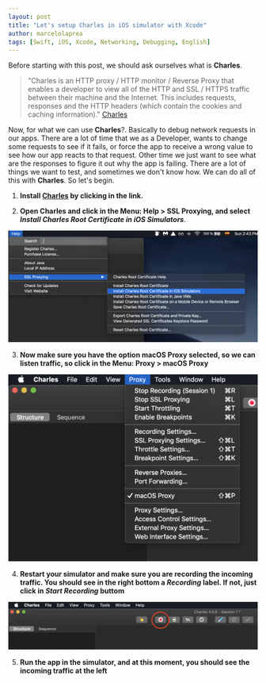 ```yaml
---
layout: post
title: "Let's setup Charles in iOS simulator with Xcode"
author: marcelolaprea
tags: [Swift, iOS, Xcode, Networking, Debugging, English]
---
```


Before starting with this post, we should ask ourselves what is **Charles**. 

> "Charles is an HTTP proxy / HTTP monitor / Reverse Proxy that enables a developer to view all of the HTTP and SSL / HTTPS traffic between their machine and the Internet. This includes requests, responses and the HTTP headers (which contain the cookies and caching information)." 
<a href="https://www.charlesproxy.com" target="_blank">Charles</a>

Now, for what we can use **Charles**?. Basically to debug network requests in our apps. There are a lot of time that we as a Developer, wants to change some requests to see if it fails, or force the app to receive a wrong value to see how our app reacts to that request. Other time we just want to see what are the responses to figure it out why the app is failing. There are a lot of things we want to test, and sometimes we don't know how. We can do all of this with **Charles**. So let's begin. 

1. **Install <a href="https://www.charlesproxy.com/download/" target="_blank">Charles</a> by clicking in the link.**

2. **Open Charles and click in the Menu: Help > SSL Proxying, and select *Install Charles Root Certificate in iOS Simulators***.
<img src="/assets/img/posts/2020-01-18-Setup-Charles-in-Simulator-xcode/p1.png" alt="Charles">

3. **Now make sure you have the option macOS Proxy selected, so we can listen traffic, so click in the Menu: Proxy > macOS Proxy**
<img src="/assets/img/posts/2020-01-18-Setup-Charles-in-Simulator-xcode/p2.png" alt="Charles">

4. **Restart your simulator and make sure you are recording the incoming traffic. You should see in the right bottom a *Recording* label. If not, just click in *Start Recording* buttom**
<img src="/assets/img/posts/2020-01-18-Setup-Charles-in-Simulator-xcode/p3.png" alt="Charles">

5. **Run the app in the simulator, and at this moment, you should see the incoming traffic at the left**